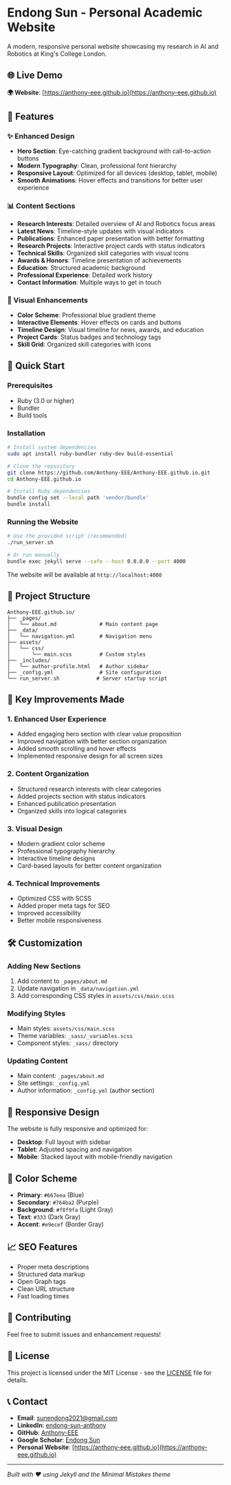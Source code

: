 # Endong Sun - Personal Academic Website

A modern, responsive personal website showcasing my research in AI and Robotics at King's College London.

## 🌐 Live Demo

**🌍 Website**: [https://anthony-eee.github.io](https://anthony-eee.github.io)

## 🌟 Features

### ✨ Enhanced Design
- **Hero Section**: Eye-catching gradient background with call-to-action buttons
- **Modern Typography**: Clean, professional font hierarchy
- **Responsive Layout**: Optimized for all devices (desktop, tablet, mobile)
- **Smooth Animations**: Hover effects and transitions for better user experience

### 📊 Content Sections
- **Research Interests**: Detailed overview of AI and Robotics focus areas
- **Latest News**: Timeline-style updates with visual indicators
- **Publications**: Enhanced paper presentation with better formatting
- **Research Projects**: Interactive project cards with status indicators
- **Technical Skills**: Organized skill categories with visual icons
- **Awards & Honors**: Timeline presentation of achievements
- **Education**: Structured academic background
- **Professional Experience**: Detailed work history
- **Contact Information**: Multiple ways to get in touch

### 🎨 Visual Enhancements
- **Color Scheme**: Professional blue gradient theme
- **Interactive Elements**: Hover effects on cards and buttons
- **Timeline Design**: Visual timeline for news, awards, and education
- **Project Cards**: Status badges and technology tags
- **Skill Grid**: Organized skill categories with icons

## 🚀 Quick Start

### Prerequisites
- Ruby (3.0 or higher)
- Bundler
- Build tools

### Installation
```bash
# Install system dependencies
sudo apt install ruby-bundler ruby-dev build-essential

# Clone the repository
git clone https://github.com/Anthony-EEE/Anthony-EEE.github.io.git
cd Anthony-EEE.github.io

# Install Ruby dependencies
bundle config set --local path 'vendor/bundle'
bundle install
```

### Running the Website
```bash
# Use the provided script (recommended)
./run_server.sh

# Or run manually
bundle exec jekyll serve --safe --host 0.0.0.0 --port 4000
```

The website will be available at `http://localhost:4000`

## 📁 Project Structure

```
Anthony-EEE.github.io/
├── _pages/
│   └── about.md              # Main content page
├── _data/
│   └── navigation.yml        # Navigation menu
├── assets/
│   └── css/
│       └── main.scss         # Custom styles
├── _includes/
│   └── author-profile.html   # Author sidebar
├── _config.yml               # Site configuration
└── run_server.sh            # Server startup script
```

## 🎯 Key Improvements Made

### 1. Enhanced User Experience
- Added engaging hero section with clear value proposition
- Improved navigation with better section organization
- Added smooth scrolling and hover effects
- Implemented responsive design for all screen sizes

### 2. Content Organization
- Structured research interests with clear categories
- Added projects section with status indicators
- Enhanced publication presentation
- Organized skills into logical categories

### 3. Visual Design
- Modern gradient color scheme
- Professional typography hierarchy
- Interactive timeline designs
- Card-based layouts for better content organization

### 4. Technical Improvements
- Optimized CSS with SCSS
- Added proper meta tags for SEO
- Improved accessibility
- Better mobile responsiveness

## 🛠 Customization

### Adding New Sections
1. Add content to `_pages/about.md`
2. Update navigation in `_data/navigation.yml`
3. Add corresponding CSS styles in `assets/css/main.scss`

### Modifying Styles
- Main styles: `assets/css/main.scss`
- Theme variables: `_sass/_variables.scss`
- Component styles: `_sass/` directory

### Updating Content
- Main content: `_pages/about.md`
- Site settings: `_config.yml`
- Author information: `_config.yml` (author section)

## 📱 Responsive Design

The website is fully responsive and optimized for:
- **Desktop**: Full layout with sidebar
- **Tablet**: Adjusted spacing and navigation
- **Mobile**: Stacked layout with mobile-friendly navigation

## 🎨 Color Scheme

- **Primary**: `#667eea` (Blue)
- **Secondary**: `#764ba2` (Purple)
- **Background**: `#f8f9fa` (Light Gray)
- **Text**: `#333` (Dark Gray)
- **Accent**: `#e9ecef` (Border Gray)

## 📈 SEO Features

- Proper meta descriptions
- Structured data markup
- Open Graph tags
- Clean URL structure
- Fast loading times

## 🤝 Contributing

Feel free to submit issues and enhancement requests!

## 📄 License

This project is licensed under the MIT License - see the [LICENSE](LICENSE) file for details.

## 📞 Contact

- **Email**: sunendong2021@gmail.com
- **LinkedIn**: [endong-sun-anthony](https://www.linkedin.com/in/endong-sun-anthony)
- **GitHub**: [Anthony-EEE](https://github.com/Anthony-EEE)
- **Google Scholar**: [Endong Sun](https://scholar.google.com/citations?user=W2p6p78AAAAJ)
- **Personal Website**: [https://anthony-eee.github.io](https://anthony-eee.github.io)

---

*Built with ❤️ using Jekyll and the Minimal Mistakes theme*
